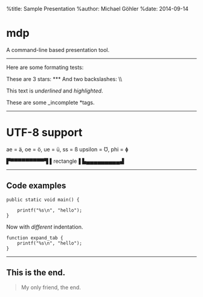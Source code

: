 %title: Sample Presentation
%author: Michael Göhler
%date: 2014-09-14

mdp
===

A command-line based presentation tool.

--------------------------------------------

Here are some formating tests:

These are 3 stars: \*\*\*
And two backslashes: \\\\

This text is _underlined_ and *highlighted*.

These are some _incomplete *tags.

********************************************

# UTF-8 support

ae = ä, oe = ö, ue = ü, ss = ß
upsilon = Ʊ, phi = ɸ

▛▀▀▀▀▀▀▀▀▀▜
▌rectangle▐
▙▄▄▄▄▄▄▄▄▄▟

* * *

## Code examples

    public static void main() {
    
        printf("%s\n", "hello");
    }

Now with *different* indentation.

	function expand_tab {
        printf("%s\n", "hello");
    }

***

This is the end.
----------------

>
> My only friend, the end.
>

